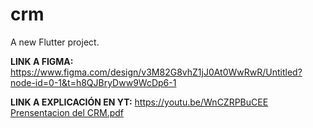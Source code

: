# crm

A new Flutter project.

**LINK A FIGMA:**
https://www.figma.com/design/v3M82G8vhZ1jJ0At0WwRwR/Untitled?node-id=0-1&t=h8QJBryDww9WcDp6-1

**LINK A EXPLICACIÓN EN YT:**
https://youtu.be/WnCZRPBuCEE
[Prensentacion del CRM.pdf](https://github.com/user-attachments/files/21799526/Prensentacion.del.CRM.pdf)
